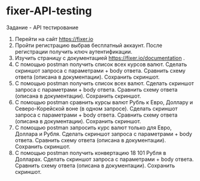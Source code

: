 # fixer-API-testing
Задание - API тестирование
1. Перейти на сайт https://fixer.io
2. Пройти регистрацию выбрав бесплатный аккаунт. После регистрации получить ключ аутентификации.
3. Изучить страницу с документацией https://fixer.io/documentation .
4. С помощью postman получить список всех курсов валют. Сделать скриншот запроса с параметрами + body ответа. Сравнить схему ответа (описана в документации). Сохранить скриншот.
5. С помощью postman получить список всех валют. Сделать скриншот запроса с параметрами + body ответа. Сравнить схему ответа (описана в документации). Сохранить скриншот.
6. С помощью postman сравнить курсы валют Рубль к Евро, Доллару и Северо-Корейской воне (в одном запросе). Сделать скриншот запроса с параметрами + body ответа. Сравнить схему ответа (описана в документации). Сохранить скриншот.
7. С помощью postman запросить курс валют только для Евро, Доллара и Рубля. Сделать скриншот запроса с параметрами + body ответа. Сравнить схему ответа (описана в документации). Сохранить скриншот.
8. С помощью postman получить конвертацию 18 101 Рубля в Долларах. Сделать скриншот запроса с параметрами + body ответа. Сравнить схему ответа (описана в документации). Сохранить скриншот.
